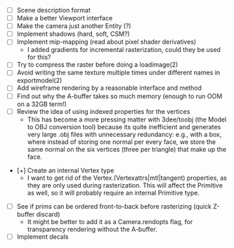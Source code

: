 - [ ] Scene description format
- [ ] Make a better Viewport interface
- [ ] Make the camera just another Entity (?)
- [ ] Implement shadows (hard, soft, CSM?)
- [ ] Implement mip-mapping (read about pixel shader derivatives)
	- I added gradients for incremental rasterization, could they be used for this?
- [ ] Try to compress the raster before doing a loadimage(2)
- [ ] Avoid writing the same texture multiple times under different names in exportmodel(2)
- [ ] Add wireframe rendering by a reasonable interface and method
- [ ] Find out why the A-buffer takes so much memory (enough to run OOM on a 32GB term!)
- [ ] Review the idea of using indexed properties for the vertices
	- This has become a more pressing matter with 3dee/toobj (the
	  Model to OBJ conversion tool) because its quite inefficient
	  and generates very large .obj files with unnecessary
	  redundancy: e.g., with a box, where instead of storing one
	  normal per every face, we store the same normal on the six
	  vertices (three per triangle) that make up the face.
- [+] Create an internal Vertex type
	- I want to get rid of the Vertex.(Vertexattrs|mtl|tangent)
	  properties, as they are only used during rasterization.
	  This will affect the Primitive as well, so it will probably
	  require an internal Primitive type.
- [ ] See if prims can be ordered front-to-back before rasterizing (quick Z-buffer discard)
	- It might be better to add it as a Camera.rendopts flag, for
	  transparency rendering without the A-buffer.
- [ ] Implement decals
